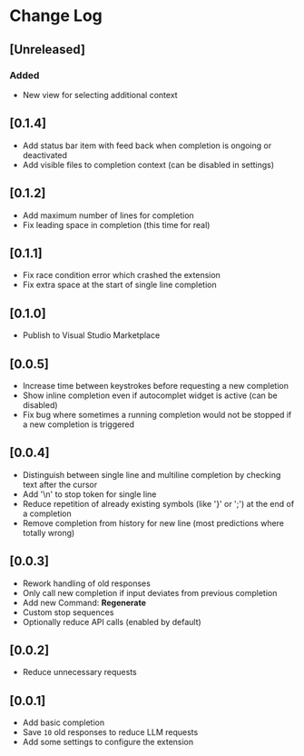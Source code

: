 # Change Log

## [Unreleased]

### Added

- New view for selecting additional context

## [0.1.4]

- Add status bar item with feed back when completion is ongoing or deactivated
- Add visible files to completion context (can be disabled in settings)

## [0.1.2]

- Add maximum number of lines for completion
- Fix leading space in completion (this time for real)

## [0.1.1]

- Fix race condition error which crashed the extension
- Fix extra space at the start of single line completion

## [0.1.0]

- Publish to Visual Studio Marketplace

## [0.0.5]

- Increase time between keystrokes before requesting a new completion
- Show inline completion even if autocomplet widget is active (can be disabled)
- Fix bug where sometimes a running completion would not be stopped if a new completion is triggered

## [0.0.4]

- Distinguish between single line and multiline completion by checking text after the cursor
- Add '\n' to stop token for single line
- Reduce repetition of already existing symbols (like '}' or ';') at the end of a completion
- Remove completion from history for new line (most predictions where totally wrong)

## [0.0.3]

- Rework handling of old responses
- Only call new completion if input deviates from previous completion
- Add new Command: **Regenerate**
- Custom stop sequences
- Optionally reduce API calls (enabled by default)

## [0.0.2]

- Reduce unnecessary requests

## [0.0.1]

- Add basic completion
- Save `10` old responses to reduce LLM requests
- Add some settings to configure the extension
